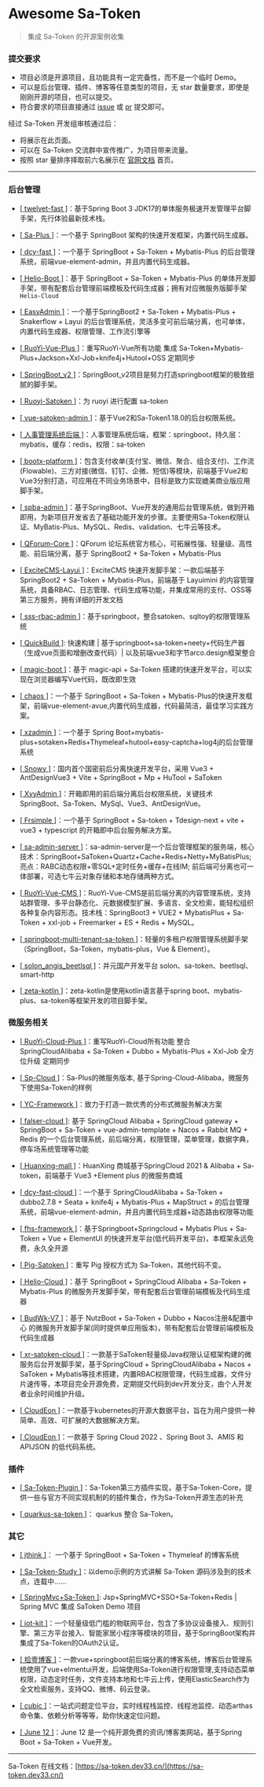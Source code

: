 # Awesome Sa-Token 

> 集成 Sa-Token 的开源案例收集

### 提交要求

- 项目必须是开源项目，且功能具有一定完备性，而不是一个临时 Demo。
- 可以是后台管理、插件、博客等任意类型的项目，无 star 数量要求，即使是刚刚开源的项目，也可以提交。
- 符合要求的项目直接通过 [issue](https://gitee.com/sa-token/awesome-sa-token/issues) 或 [pr](https://gitee.com/sa-token/awesome-sa-token/blob/master/README.md) 提交即可。

经过 Sa-Token 开发组审核通过后：

- 将展示在此页面。
- 可以在 Sa-Token 交流群中宣传推广，为项目带来流量。
- 按照 star 量排序择取前六名展示在 [官网文档](https://sa-token.dev33.cn/index.html) 首页。

---


### 后台管理

- [[ twelvet-fast ]](https://gitee.com/twelvet/twelvet-fast)：基于Spring Boot 3 JDK17的单体服务极速开发管理平台脚手架，先行体验最新技术栈。

- [[ Sa-Plus ]](https://gitee.com/click33/sa-plus)：一个基于 SpringBoot 架构的快速开发框架，内置代码生成器。

- [[ dcy-fast ]](https://gitee.com/dcy421/dcy-fast)：一个基于 SpringBoot + Sa-Token + Mybatis-Plus 的后台管理系统，前端vue-element-admin，并且内置代码生成器。

- [[ Helio-Boot ]](https://gitee.com/uncarbon97/helio-boot)：基于 SpringBoot + Sa-Token + Mybatis-Plus 的单体开发脚手架，带有配套后台管理前端模板及代码生成器；拥有对应微服务版脚手架`Helio-Cloud`

- [[ EasyAdmin ]](https://gitee.com/lakernote/easy-admin)：一个基于SpringBoot2 + Sa-Token + Mybatis-Plus + Snakerflow + Layui 的后台管理系统，灵活多变可前后端分离，也可单体，内置代码生成器、权限管理、工作流引擎等

- [[ RuoYi-Vue-Plus ]](https://gitee.com/dromara/RuoYi-Vue-Plus)：重写RuoYi-Vue所有功能 集成 Sa-Token+Mybatis-Plus+Jackson+Xxl-Job+knife4j+Hutool+OSS 定期同步

- [[ SpringBoot_v2 ]](https://gitee.com/bdj/SpringBoot_v2)：SpringBoot_v2项目是努力打造springboot框架的极致细腻的脚手架。

- [[ Ruoyi-Satoken ]](https://gitee.com/wangming123456/ruoyi-satoken)：为 ruoyi 进行配置 sa-token

- [[ vue-satoken-admin ]](https://gitee.com/niluni/vue-satoken-admin)：基于Vue2和Sa-Token1.18.0的后台权限系统。

- [[ 人事管理系统后端 ]](https://gitee.com/sdones_1512/personnel-management-system-back-end)：人事管理系统后端，框架：springboot，持久层：mybatis，缓存：redis，权限：sa-token

- [[ bootx-platform ]](https://gitee.com/bootx/bootx-platform)：包含支付收单(支付宝、微信、聚合、组合支付)、工作流(Flowable)、三方对接(微信、钉钉、企微、短信)等模块，前端基于Vue2和Vue3分别打造，可应用在不同业务场景中，目标是致力实现媲美商业版应用脚手架。

- [[ spba-admin ]](https://gitee.com/qkdja/spring-boot-admin)：基于SpringBoot、Vue开发的通用后台管理系统，做到开箱即用，为新项目开发省去了基础功能开发的步骤。主要使用Sa-Token权限认证、MyBatis-Plus、MySQL、Redis、validation、七牛云等技术。

- [[ QForum-Core ]](https://github.com/Project-QForum/QForum-Core/)：QForum 论坛系统官方核心，可拓展性强、轻量级、高性能、前后端分离，基于 SpringBoot2 + Sa-Token + Mybatis-Plus

- [[ ExciteCMS-Layui ]](https://gitee.com/ExciteTeam/ExciteCMS-SpringBoot-Layui)：ExciteCMS 快速开发脚手架：一款后端基于 SpringBoot2 + Sa-Token + Mybatis-Plus，前端基于 Layuimini 的内容管理系统，具备RBAC、日志管理、代码生成等功能，并集成常用的支付、OSS等第三方服务，拥有详细的开发文档

- [[ sss-rbac-admin ]](https://gitee.com/momoljw/sss-rbac-admin)：基于springboot，整合satoken、sqltoy的权限管理系统

- [[ QuickBuild ]](https://gitee.com/CodeLiQing/custom-quick-build-platform): 快速构建 | 基于springboot+sa-token+neety+代码生产器（生成vue页面和增删改查代码）| 以及前端vue3和字节arco.design框架整合 

- [[ magic-boot ]](https://gitee.com/ssssssss-team/magic-boot)：基于 magic-api + Sa-Token 搭建的快速开发平台，可以实现在浏览器编写Vue代码，既改即生效

- [[ chaos ]](https://gitee.com/qishanor/chaos)：一个基于 SpringBoot + Sa-Token + Mybatis-Plus的快速开发框架，前端vue-element-avue,内置代码生成器，代码最简洁，最佳学习实践方案。

- [[ xzadmin ]](https://gitee.com/xiaozhizxj/xzadmin)：一个基于 Spring Boot+mybatis-plus+sotaken+Redis+Thymeleaf+hutool+easy-captcha+log4j的后台管理系统

- [[ Snowy ]](https://gitee.com/xiaonuobase/snowy)：国内首个国密前后分离快速开发平台，采用 Vue3 + AntDesignVue3 + Vite + SpringBoot + Mp + HuTool + SaToken

- [[ XyyAdmin ]](https://gitee.com/xyy12611/springboot-xyy-admin-v3)：开箱即用的前后端分离后台权限系统，关键技术SpringBoot、Sa-Token、MySql、Vue3、AntDesignVue。

- [[ Frsimple ]](https://gitee.com/frsimple/springboot)：一个基于 SpringBoot + Sa-token +  Tdesign-next + vite + vue3 + typescript 的开箱即中后台服务解决方案。

- [[ sa-admin-server ]](https://gitee.com/wlf213/sa-admin-server)：sa-admin-server是一个后台管理框架的服务端，核心技术：SpringBoot+SaToken+Quartz+Cache+Redis+Netty+MyBatisPlus; 亮点：RABC动态权限+零SQL+定时任务+缓存+在线IM; 前后端可分离也可一体部署，可选七牛云对象存储和本地存储两种方式。

- [[ RuoYi-Vue-CMS ]](https://gitee.com/liweiyi/RuoYi-Vue-CMS)：RuoYi-Vue-CMS是前后端分离的内容管理系统，支持站群管理、多平台静态化、元数据模型扩展、多语言、全文检索，能轻松组织各种复杂内容形态。技术栈：SpringBoot3 + VUE2 + MybatisPlus + Sa-Token + xxl-job + Freemarker + ES + Redis + MySQL。

- [[ springboot-multi-tenant-sa-token ]](https://gitee.com/willf/springboot-multi-tenant-sa-token)：轻量的多租户权限管理系统脚手架（SpringBoot，Sa-Token，mybatis-plus，Vue & Element）。

- [[ solon_angis_beetlsql ]](https://gitee.com/smartcity/solon_angis_beetlsql)：并元国产开发平台 solon、sa-token、beetlsql、smart-http

- [[ zeta-kotlin ]](https://gitee.com/xia5800/zeta-kotlin)：zeta-kotlin是使用kotlin语言基于spring boot、mybatis-plus、sa-token等框架开发的项目脚手架。


### 微服务相关

- [[ RuoYi-Cloud-Plus ]](https://gitee.com/dromara/RuoYi-Cloud-Plus)：重写RuoYi-Cloud所有功能 整合 SpringCloudAlibaba + Sa-Token + Dubbo + Mybatis-Plus + Xxl-Job 全方位升级 定期同步

- [[ Sp-Cloud ]](https://gitee.com/click33/sp-cloud)：Sa-Plus的微服务版本, 基于Spring-Cloud-Alibaba，微服务下使用Sa-Token的样例

- [[ YC-Framework ]](http://framework.youcongtech.com/)：致力于打造一款优秀的分布式微服务解决方案

- [[ falser-cloud ]](https://gitee.com/falser/falser-cloud): 基于 SpringCloud Alibaba + SpringCloud gateway + SpringBoot + Sa-Token + vue-admin-template + Nacos + Rabbit MQ + Redis 的一个后台管理系统，前后端分离，权限管理，菜单管理，数据字典，停车场系统管理等功能

- [[ Huanxing-mall ]](https://gitee.com/lijiaxing_boy/huanxing-mall)：HuanXing 商城基于SpringCloud 2021 & Alibaba  + Sa-token，前端基于 Vue3 +Element plus 的微服务商城 

- [[ dcy-fast-cloud ]](https://gitee.com/dcy421/dcy-fast-cloud)：一个基于 SpringCloudAlibaba + Sa-Token + dubbo2.7.8 + Seata + knife4j + Mybatis-Plus + MapStruct +  的后台管理系统，前端vue-element-admin，并且内置代码生成器+动态路由权限等功能

- [[ fhs-framework ]](https://gitee.com/fhs-opensource/fhs-framework)：基于Springboot+Springcloud + Mybatis Plus + Sa-Token + Vue + ElementUI 的快速开发平台(低代码开发平台)，本框架永远免费，永久全开源

- [[ Pig-Satoken ]](https://gitee.com/wchenyang/cloud-satoken)：重写 Pig 授权方式为 Sa-Token，其他代码不变。

- [[ Helio-Cloud ]](https://gitee.com/uncarbon97/helio-cloud)：基于 SpringBoot + SpringCloud Alibaba + Sa-Token + Mybatis-Plus 的微服务开发脚手架，带有配套后台管理前端模板及代码生成器

- [[ BudWk-V7 ]](https://gitee.com/budwk/budwk)：基于 NutzBoot + Sa-Token + Dubbo + Nacos注册&配置中心 的微服务开发脚手架(同时提供单应用版本)，带有配套后台管理前端模板及代码生成器

- [[ xr-satoken-cloud ]](https://gitee.com/fzhxfw/xr-satoken-cloud)：一款基于SaToken轻量级Java权限认证框架构建的微服务后台开发脚手架，基于SpringCloud + SpringCloudAlibaba + Nacos + SaToken + Mybatis等技术搭建，内置RBAC权限管理，代码生成器，文件分片速传等，本项目完全开源免费，定期提交代码到dev开发分支，由个人开发者业余时间维护升级。

- [[ CloudEon ]](https://gitee.com/dromara/CloudEon)：一款基于kubernetes的开源大数据平台，旨在为用户提供一种简单、高效、可扩展的大数据解决方案。

- [[ CloudEon ]](https://github.com/csx-bill/quick-boot)：一款基于 Spring Cloud 2022 、Spring Boot 3、AMIS 和 APIJSON 的低代码系统。


### 插件

- [[ Sa-Token-Plugin ]](https://gitee.com/bootx/sa-token-plugin)：Sa-Token第三方插件实现，基于Sa-Token-Core，提供一些与官方不同实现机制的的插件集合，作为Sa-Token开源生态的补充

- [[ quarkus-sa-token ]](https://github.com/quarkiverse/quarkus-sa-token)： quarkus 整合 Sa-Token。



### 其它

- [[ jthink ]](https://gitee.com/wtsoftware/jthink)： 一个基于 SpringBoot + Sa-Token + Thymeleaf 的博客系统

- [[ Sa-Token-Study ]](https://gitee.com/click33/sa-token-study)：以demo示例的方式讲解 Sa-Token 源码涉及到的技术点，连载中……

- [[ SpringMvc+Sa-Token ]](https://gitee.com/SRD_01/spring-mvc-sa-token): Jsp+SpringMVC+SSO+Sa-Token+Redis | Spring MVC 集成 SaToken Demo 项目

- [[ iot-kit ]](https://gitee.com/iotkit-open-source/iotkit-parent)：一个轻量级低门槛的物联网平台，包含了多协议设备接入、规则引擎、第三方平台接入、智能家居小程序等模块的项目，基于SpringBoot架构并集成了Sa-Token的OAuth2认证。

- [[ 拾壹博客 ]](https://gitee.com/quequnlong/shiyi-blog)：一款vue+springboot前后端分离的博客系统，博客后台管理系统使用了vue+elmentui开发，后端使用Sa-Token进行权限管理,支持动态菜单权限，动态定时任务，文件支持本地和七牛云上传，使用ElasticSearch作为全文检索服务，支持QQ、微博、码云登录。

- [[ cubic ]](https://gitee.com/dromara/cubic)：一站式问题定位平台，实时线程栈监控、线程池监控、动态arthas命令集、依赖分析等等等，助你快速定位问题。

- [[ June 12 ]](https://gitee.com/hanshaung/ants)：June 12 是一个纯开源免费的资讯/博客类网站，基于Spring Boot + Sa-Token + Vue开发。

---

Sa-Token 在线文档：[https://sa-token.dev33.cn/](https://sa-token.dev33.cn/)
